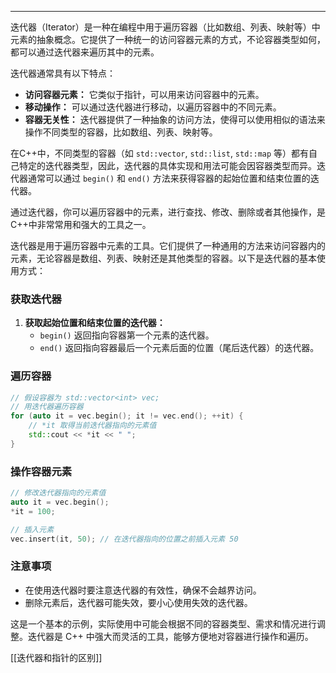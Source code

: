 ***

迭代器（Iterator）是一种在编程中用于遍历容器（比如数组、列表、映射等）中元素的抽象概念。它提供了一种统一的访问容器元素的方式，不论容器类型如何，都可以通过迭代器来遍历其中的元素。

迭代器通常具有以下特点：
- **访问容器元素：** 它类似于指针，可以用来访问容器中的元素。
- **移动操作：** 可以通过迭代器进行移动，以遍历容器中的不同元素。
- **容器无关性：** 迭代器提供了一种抽象的访问方法，使得可以使用相似的语法来操作不同类型的容器，比如数组、列表、映射等。

在C++中，不同类型的容器（如 `std::vector`, `std::list`, `std::map` 等）都有自己特定的迭代器类型，因此，迭代器的具体实现和用法可能会因容器类型而异。迭代器通常可以通过 `begin()` 和 `end()` 方法来获得容器的起始位置和结束位置的迭代器。

通过迭代器，你可以遍历容器中的元素，进行查找、修改、删除或者其他操作，是C++中非常常用和强大的工具之一。

迭代器是用于遍历容器中元素的工具。它们提供了一种通用的方法来访问容器内的元素，无论容器是数组、列表、映射还是其他类型的容器。以下是迭代器的基本使用方式：

### 获取迭代器

1. **获取起始位置和结束位置的迭代器：**
   - `begin()` 返回指向容器第一个元素的迭代器。
   - `end()` 返回指向容器最后一个元素后面的位置（尾后迭代器）的迭代器。

### 遍历容器

```cpp
// 假设容器为 std::vector<int> vec;
// 用迭代器遍历容器
for (auto it = vec.begin(); it != vec.end(); ++it) {
    // *it 取得当前迭代器指向的元素值
    std::cout << *it << " ";
}
```

### 操作容器元素

```cpp
// 修改迭代器指向的元素值
auto it = vec.begin();
*it = 100;

// 插入元素
vec.insert(it, 50); // 在迭代器指向的位置之前插入元素 50
```

### 注意事项

- 在使用迭代器时要注意迭代器的有效性，确保不会越界访问。
- 删除元素后，迭代器可能失效，要小心使用失效的迭代器。

这是一个基本的示例，实际使用中可能会根据不同的容器类型、需求和情况进行调整。迭代器是 C++ 中强大而灵活的工具，能够方便地对容器进行操作和遍历。

[[迭代器和指针的区别]]

